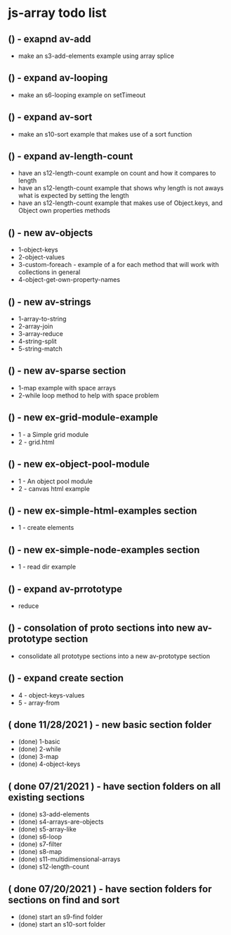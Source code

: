 # js-array todo list

## () - exapnd av-add
* make an s3-add-elements example using array splice

## () - expand av-looping
* make an s6-looping example on setTimeout

## () - expand av-sort
* make an s10-sort example that makes use of a sort function

## () - expand av-length-count
* have an s12-length-count example on count and how it compares to length
* have an s12-length-count example that shows why length is not aways what is expected by setting the length
* have an s12-length-count example that makes use of Object.keys, and Object own properties methods

## () - new av-objects
* 1-object-keys
* 2-object-values
* 3-custom-foreach - example of a for each method that will work with collections in general
* 4-object-get-own-property-names

## () - new av-strings
* 1-array-to-string
* 2-array-join
* 3-array-reduce
* 4-string-split
* 5-string-match

## () - new av-sparse section
* 1-map example with space arrays
* 2-while loop method to help with space problem

## () - new ex-grid-module-example
* 1 - a Simple grid module
* 2 - grid.html

## () - new ex-object-pool-module
* 1 - An object pool module
* 2 - canvas html example

## () - new ex-simple-html-examples section
* 1 - create elements

## () - new ex-simple-node-examples section
* 1 - read dir example

## () - expand av-prrototype
* reduce

## () - consolation of proto sections into new av-prototype section
* consolidate all prototype sections into a new av-prototype section

## () - expand create section
* 4 - object-keys-values
* 5 - array-from

## ( done 11/28/2021 ) - new basic section folder
* (done) 1-basic
* (done) 2-while
* (done) 3-map
* (done) 4-object-keys 

## ( done 07/21/2021 ) - have section folders on all existing sections
* (done) s3-add-elements
* (done) s4-arrays-are-objects
* (done) s5-array-like
* (done) s6-loop
* (done) s7-filter
* (done) s8-map
* (done) s11-multidimensional-arrays
* (done) s12-length-count

## ( done 07/20/2021 ) - have section folders for sections on find and sort
* (done) start an s9-find folder
* (done) start an s10-sort folder